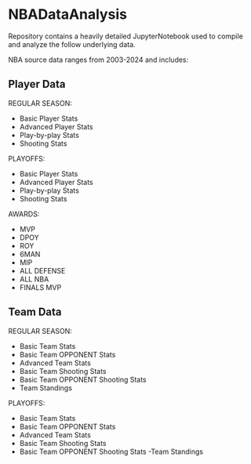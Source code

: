 # NBADataAnalysis
Repository contains a heavily detailed JupyterNotebook used to compile and analyze the follow underlying data. 

NBA source data ranges from 2003-2024 and includes:

## Player Data

REGULAR SEASON:
  - Basic Player Stats
  - Advanced Player Stats
  - Play-by-play Stats
  - Shooting Stats

 PLAYOFFS:
  - Basic Player Stats
  - Advanced Player Stats
  - Play-by-play Stats
  - Shooting Stats

  AWARDS:
  - MVP
  - DPOY
  - ROY
  - 6MAN
  - MIP
  - ALL DEFENSE
  - ALL NBA
  - FINALS MVP

## Team Data    

  REGULAR SEASON:
  - Basic Team Stats
  - Basic Team OPPONENT Stats
  - Advanced Team Stats
  - Basic Team Shooting Stats
  - Basic Team OPPONENT Shooting Stats
  - Team Standings

 PLAYOFFS:
  - Basic Team Stats
  - Basic Team OPPONENT Stats
  - Advanced Team Stats
  - Basic Team Shooting Stats
  - Basic Team OPPONENT Shooting Stats
  -Team Standings

